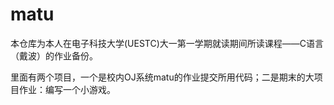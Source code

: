 # matu

本仓库为本人在电子科技大学(UESTC)大一第一学期就读期间所读课程——C语言（戴波）的作业备份。

里面有两个项目，一个是校内OJ系统matu的作业提交所用代码；二是期末的大项目作业：编写一个小游戏。

